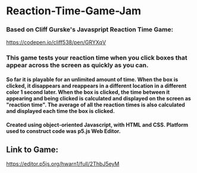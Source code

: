 # Reaction-Time-Game-Jam

### Based on Cliff Gurske's Javaspript Reaction Time Game:
https://codepen.io/cliff538/pen/GRYXqV

### This game tests your reaction time when you click boxes that appear across the screen as quickly as you can.

#### So far it is playable for an unlimited amount of time. When the box is clicked, it disappears and reappears in a different location in a different color 1 second later. When the box is clicked, the time between it appearing and being clicked is calculated and displayed on the screen as "reaction time". The average of all the reaction times is also calculated and displayed each time the box is clicked.

#### Created using object-oriented Javascript, with HTML and CSS. Platform used to construct code was p5.js Web Editor.

## Link to Game:  
https://editor.p5js.org/hwarn1/full/2ThbJ5eyM
